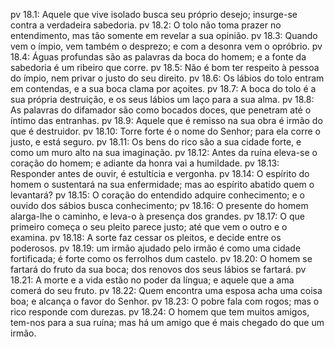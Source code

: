 pv 18.1: Aquele que vive isolado busca seu próprio desejo; insurge-se contra a verdadeira sabedoria.
pv 18.2: O tolo não toma prazer no entendimento, mas tão somente em revelar a sua opinião.
pv 18.3: Quando vem o ímpio, vem também o desprezo; e com a desonra vem o opróbrio.
pv 18.4: Águas profundas são as palavras da boca do homem; e a fonte da sabedoria é um ribeiro que corre.
pv 18.5: Não é bom ter respeito à pessoa do ímpio, nem privar o justo do seu direito.
pv 18.6: Os lábios do tolo entram em contendas, e a sua boca clama por açoites.
pv 18.7: A boca do tolo é a sua própria destruição, e os seus lábios um laço para a sua alma.
pv 18.8: As palavras do difamador são como bocados doces, que penetram até o íntimo das entranhas.
pv 18.9: Aquele que é remisso na sua obra é irmão do que é destruidor.
pv 18.10: Torre forte é o nome do Senhor; para ela corre o justo, e está seguro.
pv 18.11: Os bens do rico são a sua cidade forte, e como um muro alto na sua imaginação.
pv 18.12: Antes da ruína eleva-se o coração do homem; e adiante da honra vai a humildade.
pv 18.13: Responder antes de ouvir, é estultícia e vergonha.
pv 18.14: O espírito do homem o sustentará na sua enfermidade; mas ao espírito abatido quem o levantará?
pv 18.15: O coração do entendido adquire conhecimento; e o ouvido dos sábios busca conhecimento;
pv 18.16: O presente do homem alarga-lhe o caminho, e leva-o à presença dos grandes.
pv 18.17: O que primeiro começa o seu pleito parece justo; até que vem o outro e o examina.
pv 18.18: A sorte faz cessar os pleitos, e decide entre os poderosos.
pv 18.19: um irmão ajudado pelo irmão é como uma cidade fortificada; é forte como os ferrolhos dum castelo.
pv 18.20: O homem se fartará do fruto da sua boca; dos renovos dos seus lábios se fartará.
pv 18.21: A morte e a vida estão no poder da língua; e aquele que a ama comerá do seu fruto.
pv 18.22: Quem encontra uma esposa acha uma coisa boa; e alcança o favor do Senhor.
pv 18.23: O pobre fala com rogos; mas o rico responde com durezas.
pv 18.24: O homem que tem muitos amigos, tem-nos para a sua ruína; mas há um amigo que é mais chegado do que um irmão.
